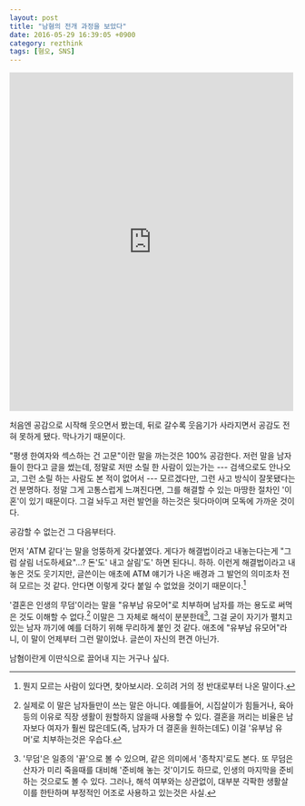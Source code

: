 ```yaml
---
layout: post
title: "남혐의 전개 과정을 보았다"
date: 2016-05-29 16:39:05 +0900
category: rezthink
tags: [혐오, SNS]
---
```


<iframe src="https://www.facebook.com/plugins/post.php?href=https%3A%2F%2Fwww.facebook.com%2Fplayraccoon%2Fposts%2F1060971770648180&width=500" width="500" height="597" style="border:none;overflow:hidden" scrolling="no" frameborder="0" allowTransparency="true"></iframe>

처음엔 공감으로 시작해 웃으면서 봤는데, 뒤로 갈수록 웃음기가 사라지면서 공감도 전혀 못하게 됐다. 막나가기 때문이다.

"평생 한여자와 섹스하는 건 고문"이란 말을 까는것은 100% 공감한다. 저런 말을 남자들이 한다고 글을 썼는데, 정말로 저딴 소릴 한 사람이 있는가는 --- 검색으로도 안나오고, 그런 소릴 하는 사람도 본 적이 없어서 --- 모르겠다만, 그런 사고 방식이 잘못됐다는건 분명하다. 정말 그게 고통스럽게 느껴진다면, 그를 해결할 수 있는 마땅한 절차인 '이혼'이 있기 때문이다. 그걸 놔두고 저런 발언을 하는것은 뒷다마이며 모독에 가까운 것이다.

공감할 수 없는건 그 다음부터다.

먼저 'ATM 같다'는 말을 엉뚱하게 갖다붙였다. 게다가 해결법이라고 내놓는다는게 "그럼 살림 너도하세요"...? 돈'도' 내고 살림'도' 하면 된다니. 하하. 이런게 해결법이라고 내놓은 것도 웃기지만, 글쓴이는 애초에 ATM 얘기가 나온 배경과 그 발언의 의미조차 전혀 모르는 것 같다. 안다면 이렇게 갖다 붙일 수 없었을 것이기 때문이다.[^1]

[^1]: 뭔지 모르는 사람이 있다면, 찾아보시라. 오히려 거의 정 반대로부터 나온 말이다.

'결혼은 인생의 무덤'이라는 말을 "유부남 유모어"로 치부하며 남자를 까는 용도로 써먹은 것도 이해할 수 없다.[^2] 이말은 그 자체로 해석이 분분한데[^3], 그걸 굳이 자기가 펼치고 있는 남자 까기에 예를 더하기 위해 무리하게 붙인 것 같다. 애초에 "유부남 유모어"라니, 이 말이 언제부터 그런 말이었나. 글쓴이 자신의 편견 아닌가.

[^2]: 실제로 이 말은 남자들만이 쓰는 말은 아니다. 예를들어, 시집살이가 힘들거나, 육아 등의 이유로 직장 생활이 원할하지 않을때 사용할 수 있다. 결혼을 꺼리는 비율은 남자보다 여자가 훨씬 많은데도(즉, 남자가 더 결혼을 원하는데도) 이걸 '유부남 유머'로 치부하는것은 우습다.

[^3]: '무덤'은 일종의 '끝'으로 볼 수 있으며, 같은 의미에서 '종착지'로도 본다. 또 무덤은 산자가 미리 죽을때를 대비해 '준비해 놓는 것'이기도 하므로, 인생의 마지막을 준비하는 것으로도 볼 수 있다. 그러나, 해석 여부와는 상관없이, 대부분 각팍한 생활살이를 한탄하며 부정적인 어조로 사용하고 있는것은 사실.

남혐이란게 이딴식으로 끌어내 지는 거구나 싶다.
